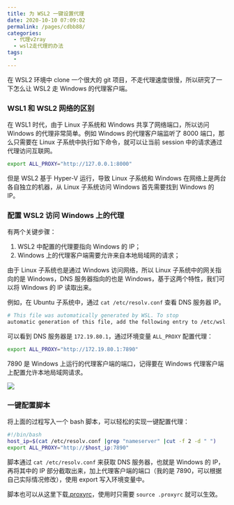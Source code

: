 ```yaml
---
title: 为 WSL2 一键设置代理
date: 2020-10-10 07:09:02
permalink: /pages/cdbb88/
categories:
  - 代理v2ray
  - wsl2走代理的办法
tags:
  - 
---
```

<!--
 * @Author: 中箭的吴起
 * @Date: 2020-07-29 00:34:59
 * @LastEditTime: 2020-07-29 00:35:00
 * @LastEditors: 中箭的吴起
 * @Description: 
 * @FilePath: \科技文章c:\Users\admin\OneDrive\studybook\代理v2ray\wsl2走代理的办法\为 WSL2 一键设置代理.md
 * @日行一善，每日一码
--> 
在 WSL2 环境中 clone 一个很大的 git 项目，不走代理速度很慢，所以研究了一下怎么让 WSL2 走 Windows 的代理客户端。

### WSL1 和 WSL2 网络的区别

在 WSL1 时代，由于 Linux 子系统和 Windows 共享了网络端口，所以访问 Windows 的代理非常简单。例如 Windows 的代理客户端监听了 8000 端口，那么只需要在 Linux 子系统中执行如下命令，就可以让当前 session 中的请求通过代理访问互联网。

```bash
export ALL_PROXY="http://127.0.0.1:8000"

```

但是 WSL2 基于 Hyper\-V 运行，导致 Linux 子系统和 Windows 在网络上是两台各自独立的机器，从 Linux 子系统访问 Windows 首先需要找到 Windows 的 IP。

### 配置 WSL2 访问 Windows 上的代理

有两个关键步骤：

1.  WSL2 中配置的代理要指向 Windows 的 IP；
2.  Windows 上的代理客户端需要允许来自本地局域网的请求；

由于 Linux 子系统也是通过 Windows 访问网络，所以 Linux 子系统中的网关指向的是 Windows，DNS 服务器指向的也是 Windows，基于这两个特性，我们可以将 Windows 的 IP 读取出来。

例如，在 Ubuntu 子系统中，通过 `cat /etc/resolv.conf` 查看 DNS 服务器 IP。

```bash
# This file was automatically generated by WSL. To stop
automatic generation of this file, add the following entry to /etc/wsl.conf:# [network]# generateResolvConf = falsenameserver 172.19.80.1

```

可以看到 DNS 服务器是 `172.19.80.1`，通过环境变量 `ALL_PROXY` 配置代理：

```bash
export ALL_PROXY="http://172.19.80.1:7890"

```

7890 是 Windows 上运行的代理客户端的端口，记得要在 Windows 代理客户端上配置允许本地局域网请求。

![](https://upload-images.jianshu.io/upload_images/140304-d4eac7ae5ca732d2.jpg?imageMogr2/auto-orient/strip|imageView2/2/w/225/format/webp)

### 一键配置脚本

将上面的过程写入一个 bash 脚本，可以轻松的实现一键配置代理：

```bash
#!/bin/bash
host_ip=$(cat /etc/resolv.conf |grep "nameserver" |cut -f 2 -d " ")
export ALL_PROXY="http://$host_ip:7890"

```

脚本通过 `cat /etc/resolv.conf` 来获取 DNS 服务器，也就是 Windows 的 IP，再将其中的 IP 部分截取出来，加上代理客户端的端口（我的是 7890，可以根据自己实际情况修改），使用 export 写入环境变量中。

脚本也可以从这里下载[.proxyrc](https://links.jianshu.com/go?to=https%3A%2F%2Fraw.githubusercontent.com%2Fsimpleapples%2Fdotfiles%2Fmaster%2F.proxyrc)，使用时只需要 `source .proxyrc` 就可以生效。